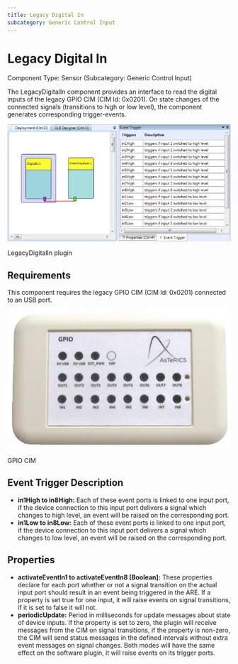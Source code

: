 ```yaml
---
title: Legacy Digital In
subcategory: Generic Control Input
---
```


# Legacy Digital In

Component Type: Sensor (Subcategory: Generic Control Input)

The LegacyDigitalIn component provides an interface to read the digital inputs of the legacy GPIO CIM (CIM Id: 0x0201). On state changes of the connected signals (transitions to high or low level), the component generates corresponding trigger-events.

![Screenshot: LegacyDigitalIn plugin](./img/legacydigitalin.jpg "Screenshot: LegacyDigitalIn plugin")

LegacyDigitalIn plugin

## Requirements

This component requires the legacy GPIO CIM (CIM Id: 0x0201) connected to an USB port.

![GPIO CIM](./img/digitalin_cim.jpg "GPIO CIM")

GPIO CIM

## Event Trigger Description

- **in1High to in8High:** Each of these event ports is linked to one input port, if the device connection to this input port delivers a signal which changes to high level, an event will be raised on the corresponding port.
- **in1Low to in8Low:** Each of these event ports is linked to one input port, if the device connection to this input port delivers a signal which changes to low level, an event will be raised on the corresponding port.

## Properties

- **activateEventIn1 to activateEventIn8 \[Boolean\]:** These properties declare for each port whether or not a signal transition on the actual input port should result in an event being triggered in the ARE. If a property is set true for one input, it will raise events on signal transitions, if it is set to false it will not.
- **periodicUpdate:** Period in milliseconds for update messages about state of device inputs. If the property is set to zero, the plugin will receive messages from the CIM on signal transitions, if the property is non-zero, the CIM will send status messages in the defined intervals without extra event messages on signal changes. Both modes will have the same effect on the software plugin, it will raise events on its trigger ports.
